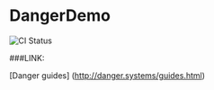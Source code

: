 # DangerDemo

![CI Status](https://travis-ci.org/devSC/DangerDemo.svg?branch=master)

###LINK:

[Danger guides] (http://danger.systems/guides.html)
